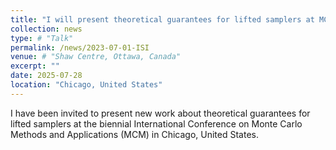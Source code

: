 ```yaml
---
title: "I will present theoretical guarantees for lifted samplers at MCM 2025."
collection: news
type: # "Talk"
permalink: /news/2023-07-01-ISI
venue: # "Shaw Centre, Ottawa, Canada"
excerpt: ""
date: 2025-07-28
location: "Chicago, United States"
---
```


I have been invited to present new work about theoretical guarantees for lifted samplers at the biennial International Conference on Monte Carlo Methods and Applications (MCM) in Chicago, United States. 

